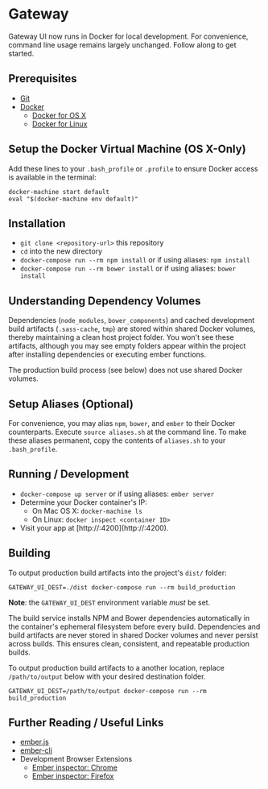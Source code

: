 # Gateway
Gateway UI now runs in Docker for local development.  For convenience, command
line usage remains largely unchanged.  Follow along to get started.


## Prerequisites
* [Git](http://git-scm.com/)
* [Docker](http://docker.com/)
  * [Docker for OS X](https://docs.docker.com/installation/mac/)
  * [Docker for Linux](https://docs.docker.com/installation/)


## Setup the Docker Virtual Machine (OS X-Only)
Add these lines to your `.bash_profile` or `.profile` to ensure Docker access
is available in the terminal:

    docker-machine start default
    eval "$(docker-machine env default)"


## Installation
* `git clone <repository-url>` this repository
* `cd` into the new directory
* `docker-compose run --rm npm install` or if using aliases:
`npm install`
* `docker-compose run --rm bower install` or if using aliases:
`bower install`


## Understanding Dependency Volumes
Dependencies (`node_modules`, `bower_components`) and cached development build
artifacts (`.sass-cache`, `tmp`) are stored within shared Docker volumes,
thereby maintaining a clean host project folder.  You won't see these artifacts,
although you may see empty folders appear within the project after installing
dependencies or executing ember functions.

The production build process (see below) does not use shared Docker volumes.


## Setup Aliases (Optional)
For convenience, you may alias `npm`, `bower`, and `ember` to their Docker
counterparts.  Execute `source aliases.sh` at the command line.  To make these
aliases permanent, copy the contents of `aliases.sh` to your `.bash_profile`.


## Running / Development
* `docker-compose up server` or if using aliases:  `ember server`
* Determine your Docker container's IP:
  * On Mac OS X:  `docker-machine ls`
  * On Linux:  `docker inspect <container ID>`
* Visit your app at
[http://<docker-machine ip>:4200](http://<docker-machine ip>:4200).


## Building
To output production build artifacts into the project's `dist/` folder:

    GATEWAY_UI_DEST=./dist docker-compose run --rm build_production

**Note**:  the `GATEWAY_UI_DEST` environment variable _must_ be set.

The build service installs NPM and Bower dependencies automatically in the
container's ephemeral filesystem before every build.  Dependencies and build
artifacts are never stored in shared Docker volumes and never persist across
builds.  This ensures clean, consistent, and repeatable production builds.

To output production build artifacts to a another location, replace
`/path/to/output` below with your desired destination folder.

    GATEWAY_UI_DEST=/path/to/output docker-compose run --rm build_production


## Further Reading / Useful Links
* [ember.js](http://emberjs.com/)
* [ember-cli](http://www.ember-cli.com/)
* Development Browser Extensions
  * [Ember inspector:  Chrome](https://chrome.google.com/webstore/detail/ember-inspector/bmdblncegkenkacieihfhpjfppoconhi)
  * [Ember inspector:  Firefox](https://addons.mozilla.org/en-US/firefox/addon/ember-inspector/)
